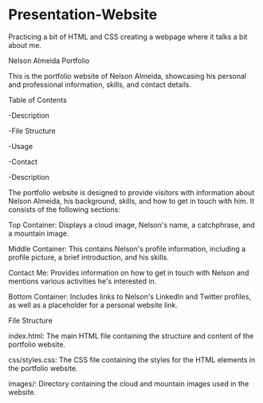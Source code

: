 # Presentation-Website
Practicing a bit of HTML and CSS creating a webpage where it talks a bit about me.

Nelson Almeida Portfolio

This is the portfolio website of Nelson Almeida, showcasing his personal and professional information, skills, and contact details.



Table of Contents

-Description

-File Structure

-Usage

-Contact

-Description

The portfolio website is designed to provide visitors with information about Nelson Almeida, his background, skills, and how to get in touch with him. It consists of the following sections:


Top Container: Displays a cloud image, Nelson's name, a catchphrase, and a mountain image.

Middle Container: This contains Nelson's profile information, including a profile picture, a brief introduction, and his skills.

Contact Me: Provides information on how to get in touch with Nelson and mentions various activities he's interested in.

Bottom Container: Includes links to Nelson's LinkedIn and Twitter profiles, as well as a placeholder for a personal website link. 

File Structure

index.html: The main HTML file containing the structure and content of the portfolio website.

css/styles.css: The CSS file containing the styles for the HTML elements in the portfolio website.

images/: Directory containing the cloud and mountain images used in the website.
